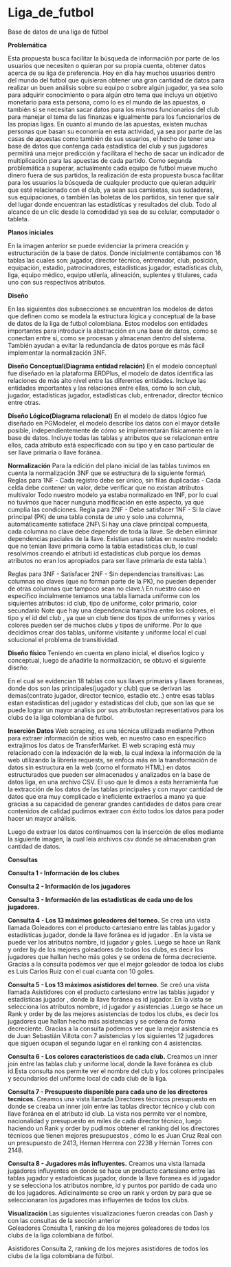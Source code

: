 # Liga_de_futbol
Base de datos de una liga de fútbol

**Problemática**

Esta propuesta busca facilitar la búsqueda de información por parte de los usuarios que necesiten o quieran por su propia cuenta, obtener datos acerca de su liga de preferencia. Hoy en día hay muchos usuarios dentro del mundo del futbol que quisieran obtener una gran cantidad de datos para realizar un buen análisis sobre su equipo o sobre algún jugador, ya sea solo para adquirir conocimiento o para algún otro tema que incluya un objetivo monetario para esta persona, como lo es el mundo de las apuestas, o también si se necesitan sacar datos para los mismos funcionarios del club para manejar el tema de las finanzas e igualmente para los funcionarios de las propias ligas. En cuanto al mundo de las apuestas, existen muchas personas que basan su economía en esta actividad, ya sea por parte de las casas de apuestas como también de sus usuarios, el hecho de tener una base de datos que contenga cada estadística del club y sus jugadores permitirá una mejor predicción y facilitara el hecho de sacar un indicador de multiplicación para las apuestas de cada partido.
Como segunda problemática a superar, actualmente cada equipo de futbol mueve mucho dinero fuera de sus partidos, la realización de esta propuesta busca facilitar para los usuarios la búsqueda de cualquier producto que quieran adquirir que esté relacionado con el club, ya sean sus camisetas, sus sudaderas, sus equipaciones, o también las boletas de los partidos, sin tener que salir del lugar donde encuentran las estadísticas y resultados del club. Todo al alcance de un clic desde la comodidad ya sea de su celular, computador o tableta.


**Planos iniciales**

   En la imagen anterior se puede evidenciar la primera creación y estructuración de la base de datos. Donde inicialmente contábamos con 16 tablas las cuales son: jugador, director técnico, entrenador, club, posición, equipación, estadio, patrocinadores, estadísticas jugador, estadísticas club, liga, equipo médico, equipo utilería, alineación, suplentes y titulares, cada uno con sus respectivos atributos.

    
**Diseño**

En las siguientes dos subsecciones se encuentran los modelos de datos que definen como se modela la estructura lógica y conceptual de la base de datos de la liga de futbol colombiana. Estos modelos son entidades importantes para introducir la abstracción en una base de datos, como se conectan entre sí, como se procesan y almacenan dentro del sistema. También ayudan a evitar la redundancia de datos porque es más fácil implementar la normalización 3NF.
    
**Diseño Conceptual(Diagrama entidad relación)**
    En el modelo conceptual fue diseñado en la plataforma ERDPlus, el modelo de datos identifica las relaciones de más alto nivel entre las diferentes entidades. Incluye las entidades importantes y las relaciones entre ellas, como lo son club, jugador, estadísticas jugador, estadísticas club, entrenador, director técnico entre otras.
        
**Diseño Lógico(Diagrama relacional)**
    En el modelo de datos lógico fue diseñado en PGModeler, el modelo describe los datos con el mayor detalle posible, independientemente de cómo se implementarán físicamente en la base de datos. Incluye todas las tablas y atributos que se relacionan entre ellos, cada atributo está especificado con su tipo y en caso particular de ser llave primaria o llave foránea.
        
**Normalización**
    Para la edición del plano inicial de las tablas tuvimos en cuenta la normalización 3NF que se estructura de la siguiente forma:\\
  Reglas para 1NF
      - Cada registro debe ser único, sin filas duplicadas
      - Cada celda debe contener un valor, debe verificar que no existan atributos multivalor
      Todo nuestro modelo ya estaba normalizado en 1NF, por lo cual no tuvimos que hacer nunguna modificación en este aspecto, ya que cumplia las condiciones.
  Regla para 2NF
      - Debe satisfacer 1NF 
      - Si la clave principal (PK) de una tabla consta de uno y solo una columna, automáticamente satisface 2NF\\
      Si hay una clave principal compuesta, cada columna no clave debe depender de toda la llave. Se deben eliminar dependencias paciales de la llave.
      Existian unas tablas en nuestro modelo que no tenian llave primaria como la tabla estadisticas club, lo cual resolvimos creando el atributi id estadisticas club porque los demas atributos no eran los apropiados para ser llave primaria de esta tabla.\\
           
       
  Reglas para 3NF
      - Satisfacer 2NF
      - Sin dependencias transitivas: Las columnas no claves (que no forman parte de la PK), no pueden depender de otras columnas que tampoco sean no clave.\\
      En nuestro caso en especifico incialmente teniamos una tabla llamada uniforme con los siquientes atributos: id club, tipo de uniforme, color primario, color secundario
       Note que hay una dependencia transitiva entre los colores, el tipo y el id del club , ya que un club tiene dos tipos de uniformes y varios colores pueden ser de muchos clubs y tipos de uniforme. Por lo que decidimos crear dos tablas, uniforme visitante y uniforme local el cual solucional el problema de transitividad.
            
           
**Diseño físico**
Teniendo en cuenta en plano inicial, el diseños logico y conceptual, luego de añadirle la normalización, se obtuvo el siguiente diseño:

En el cual se evidencian 18 tablas con sus llaves primarias y llaves foraneas, donde dos son las principales(jugador y club) que se derivan las demas(contrato jugador, director tecnico, estadio etc..) entre esas tablas estan estadisticas del jugador y estadisticas del club, que son las que se puede lograr un mayor analisis por sus atributostan representativos para los clubs de la liga colombiana de futbol. 


**Inserción Datos**
Web scraping, es una técnica utilizada mediante Python para extraer información de sitios web, en nuestro caso en específico extrajimos los datos de TransferMarket. El web scraping está muy relacionado con la indexación de la web, la cual indexa la información de la web utilizando la librería requests, se enfoca más en la transformación de datos sin estructura en la web (como el formato HTML) en datos estructurados que pueden ser almacenados y analizados en la base de datos liga, en una archivo CSV. El uso que le dimos a esta herramienta fue la extracción de los datos de las tablas principales y con mayor cantidad de datos que era muy complicado e ineficiente extraerlos a mano ya que gracias a su capacidad de generar grandes cantidades de datos para crear contenidos de calidad pudimos extraer con éxito todos los datos para poder hacer un mayor análisis.
    
Luego de extraer los datos continuamos con la insercción de ellos mediante la siguiente imagen, la cual leia archivos csv donde se almacenaban gran cantidad de datos.
    
 
    
**Consultas**


  **Consulta 1 - Información de los clubes**

  **Consulta 2 - Información de los jugadores**
 
  **Consulta 3 - Información de las  estadisticas de cada uno de los jugadores.**
    
  **Consulta 4 - Los 13 máximos goleadores del torneo.**
Se crea una vista llamada Goleadores con el producto cartesiano entre las tablas jugador y estadísticas jugador, donde la llave foránea es id jugador . En la vista se puede ver los atributos nombre, id jugador y goles. Luego se hace un Rank y order by de los mejores goleadores de todos los clubs, es decir los jugadores que hallan hecho más goles y se ordena de forma decreciente. Gracias a la consulta podemos ver que el mejor goleador de todoa los clubs es Luis Carlos Ruiz con el cual cuanta con 10 goles.
    
  **Consulta 5 - Los 13 máximos asistidores del torneo.**
   Se creó una vista llamada Asistidores con el producto cartesiano entre las tablas jugador y estadísticas jugador , donde la llave foránea es id jugador. En la vista se selecciona los atributos nombre, id jugador y asistencias .Luego se hace un Rank y order by de las mejores asistencias de todos los clubs, es decir los jugadores que hallan hecho más asistencias y se ordena de forma decreciente. Gracias a la consulta podemos ver que la mejor asistencia es de Juan Sebastián Villota con 7 asistencias y los siguientes 12 jugadores que siguen ocupan el segundo lugar en el ranking con 4 asistencias.
    
  **Consulta 6 - Los colores caracteristicos de cada club.**
    Creamos un inner join entre las tablas club y uniforme local, donde la llave foránea es club id.Esta consulta nos permite ver el nombre del club y los colores principales y secundarios del uniforme local de cada club de la liga.

   **Consulta 7 - Presupuesto disponible para cada uno de los directores tecnicos.**
     Creamos una vista llamada Directores técnicos presupuesto en donde se creaba un inner join entre las tablas director técnico y club con llave foránea en el atributo id club. La vista nos permite ver el nombre, nacionalidad y presupuesto en miles de cada director técnico, luego haciendo un Rank y order by pudimos obtener el ranking del los directores técnicos que tienen mejores presupuestos , cómo lo es Juan Cruz Real con un presupuesto de 2413, Hernan Herrera con 2238 y Hernán Torres con 2148.
     
   **Consulta 8 - Jugadores más influyentes.**
     Creamos una vista llamada jugadores influyentes en donde se hace un producto cartesiano entre las tablas jugador y estadoisticas jugador, donde la llave foranea es id jugador y se selecciona los atributos nombre, id y puntos por partido de cada uno de los jugadores. Adicinalmente se creo un rank y orden by para que se seleccionaran los jugadores mas influyentes de todos los clubs.
     
**Visualización**
Las siguientes visualizaciones fueron creadas con Dash y con las consultas de la sección anterior  
Goleadores
    Consulta 1, ranking de los mejores goleadores de todos los clubs de la liga colombiana de fútbol.
    
    

Asistidores
    Consulta 2, ranking de los mejores asistidores de todos los clubs de la liga colombiana de fútbol.
    
  



